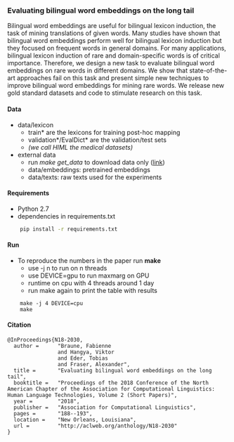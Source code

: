 ### Evaluating bilingual word embeddings on the long tail

Bilingual word embeddings are useful for bilingual lexicon induction,
the task of mining translations of given words. Many studies have
shown that bilingual word embeddings perform well for bilingual
lexicon induction but they focused on frequent words in general
domains. For many applications, bilingual lexicon induction of rare
and domain-specific words is of critical importance. Therefore, we
design a new task to evaluate bilingual word embeddings on rare words
in different domains. We show that state-of-the-art approaches fail on
this task and present simple new techniques to improve bilingual word
embeddings for mining rare words. We release new gold standard datasets
and code to stimulate research on this task.

#### Data

* data/lexicon
	* train\* are the lexicons for training post-hoc mapping
	* validation\*/EvalDict\* are the validation/test sets
	* *(we call HIML the medical datasets)*
* external data
	* run *make get_data* to download data only ([link](http://cis.uni-muenchen.de/~hangyav/data/rareword_mining.zip))
	* data/embeddings: pretrained embeddings
	* data/texts: raw texts used for the experiments

#### Requirements

* Python 2.7
* dependencies in requirements.txt

```sh
	pip install -r requirements.txt
```

#### Run

* To reproduce the numbers in the paper run __make__
	* use -j n to run on n threads
	* use DEVICE=gpu to run maxmarg on GPU
	* runtime on cpu with 4 threads around 1 day
	* run make again to print the table with results

```
	make -j 4 DEVICE=cpu
	make
```



#### Citation

```
@InProceedings{N18-2030,
  author = 		"Braune, Fabienne
				and Hangya, Viktor
				and Eder, Tobias
				and Fraser, Alexander",
  title = 		"Evaluating bilingual word embeddings on the long tail",
  booktitle = 	"Proceedings of the 2018 Conference of the North American Chapter of the Association for Computational Linguistics: Human Language Technologies, Volume 2 (Short Papers)",
  year = 		"2018",
  publisher = 	"Association for Computational Linguistics",
  pages = 		"188--193",
  location = 	"New Orleans, Louisiana",
  url = 		"http://aclweb.org/anthology/N18-2030"
}
```
